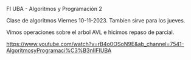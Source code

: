 FI UBA - Algoritmos y Programación 2

Clase de algoritmos Viernes 10-11-2023. Tambien sirve para los jueves.

Vimos operaciones sobre el arbol AVL e hicimos repaso de parcial.


https://www.youtube.com/watch?v=rB4o0OSoN9E&ab_channel=7541-AlgoritmosyProgramaci%C3%B3nIIFIUBA

